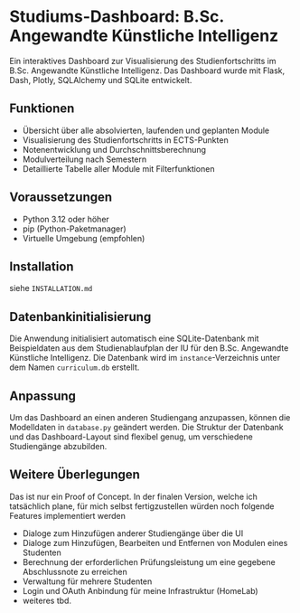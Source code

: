 # Studiums-Dashboard: B.Sc. Angewandte Künstliche Intelligenz

Ein interaktives Dashboard zur Visualisierung des Studienfortschritts im B.Sc. Angewandte Künstliche Intelligenz. Das Dashboard wurde mit Flask, Dash, Plotly, SQLAlchemy und SQLite entwickelt.

## Funktionen

- Übersicht über alle absolvierten, laufenden und geplanten Module
- Visualisierung des Studienfortschritts in ECTS-Punkten
- Notenentwicklung und Durchschnittsberechnung
- Modulverteilung nach Semestern
- Detaillierte Tabelle aller Module mit Filterfunktionen

## Voraussetzungen

- Python 3.12 oder höher
- pip (Python-Paketmanager)
- Virtuelle Umgebung (empfohlen)

## Installation

siehe `INSTALLATION.md`

## Datenbankinitialisierung

Die Anwendung initialisiert automatisch eine SQLite-Datenbank mit Beispieldaten aus dem Studienablaufplan der IU für den B.Sc. Angewandte Künstliche Intelligenz. Die Datenbank wird im `instance`-Verzeichnis unter dem Namen `curriculum.db` erstellt.

## Anpassung

Um das Dashboard an einen anderen Studiengang anzupassen, können die Modelldaten in `database.py` geändert werden. Die Struktur der Datenbank und das Dashboard-Layout sind flexibel genug, um verschiedene Studiengänge abzubilden.

## Weitere Überlegungen

Das ist nur ein Proof of Concept. In der finalen Version, welche ich tatsächlich plane, für mich selbst fertigzustellen würden noch folgende Features implementiert werden

- Dialoge zum Hinzufügen anderer Studiengänge über die UI
- Dialoge zum Hinzufügen, Bearbeiten und Entfernen von Modulen eines Studenten
- Berechnung der erforderlichen Prüfungsleistung um eine gegebene Abschlussnote zu erreichen
- Verwaltung für mehrere Studenten
- Login und OAuth Anbindung für meine Infrastruktur (HomeLab)
- weiteres tbd.